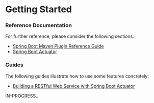 # Getting Started

### Reference Documentation
For further reference, please consider the following sections:

* [Spring Boot Maven Plugin Reference Guide](https://docs.spring.io/spring-boot/docs/3.1.2/maven-plugin/reference/html/)
* [Spring Boot Actuator](https://docs.spring.io/spring-boot/docs/3.1.2/reference/htmlsinge/index.html#actuator)

### Guides
The following guides illustrate how to use some features concretely:

* [Building a RESTful Web Service with Spring Boot Actuator](https://spring.io/guides/gs/actuator-service/)


IN-PROGRESS...
